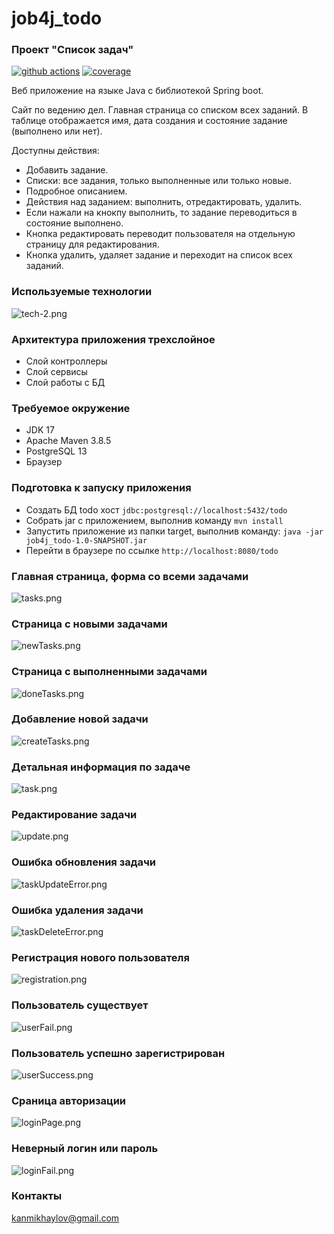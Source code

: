 # job4j_todo
### Проект "Список задач"

[![github actions][actions-image]][actions-url]
[![coverage][codecov-image]][codecov-url]

Веб приложение на языке Java с библиотекой Spring boot.

Сайт по ведению дел. Главная страница со списком всех заданий. В таблице отображается имя, дата создания и состояние задание (выполнено или нет).

Доступны действия:
- Добавить задание.
- Списки: все задания, только выполненные или только новые.
- Подробное описанием.
- Действия над заданием: выполнить, отредактировать, удалить.
- Если нажали на кнокпу выполнить, то задание переводиться в состояние выполнено.
- Кнопка редактировать переводит пользователя на отдельную страницу для редактирования.
- Кнопка удалить, удаляет задание и переходит на список всех заданий.

### Используемые технологии
![tech-2.png](readme/images/tech-2.png)

### Архитектура приложения трехслойное
- Слой контроллеры
- Слой сервисы
- Слой работы с БД

### Требуемое окружение
- JDK 17
- Apache Maven 3.8.5
- PostgreSQL 13
- Браузер

### Подготовка к запуску приложения
- Создать БД todo хост `jdbc:postgresql://localhost:5432/todo`
- Собрать jar с приложением, выполнив команду `mvn install`
- Запустить приложение из папки target, выполнив команду: `java -jar job4j_todo-1.0-SNAPSHOT.jar`
- Перейти в браузере по ссылке `http://localhost:8080/todo`

### Главная страница, форма со всеми задачами
![tasks.png](readme/images/tasks.png)

### Страница с новыми задачами
![newTasks.png](readme/images/newTasks.png)

### Страница с выполненными задачами
![doneTasks.png](readme/images/doneTasks.png)

### Добавление новой задачи
![createTasks.png](readme/images/createTasks.png)

### Детальная информация по задаче
![task.png](readme/images/task.png)

### Редактирование задачи
![update.png](readme/images/update.png)

### Ошибка обновления задачи
![taskUpdateError.png](readme/images/taskUpdateError.png)

### Ошибка удаления задачи
![taskDeleteError.png](readme/images/taskDeleteError.png)

### Регистрация нового пользователя
![registration.png](readme/images/registration.png)

### Пользователь существует
![userFail.png](readme/images/userFail.png)

### Пользователь успешно зарегистрирован
![userSuccess.png](readme/images/userSuccess.png)

### Сраница авторизации
![loginPage.png](readme/images/loginPage.png)

### Неверный логин или пароль
![loginFail.png](readme/images/loginFail.png)

### Контакты
kanmikhaylov@gmail.com

[actions-image]: https://github.com/kamikhaylov/job4j_cars/actions/workflows/maven.yml/badge.svg
[actions-url]: https://github.com/kamikhaylov/job4j_cars/actions/workflows/maven.yml
[codecov-image]: https://codecov.io/gh/kamikhaylov/job4j_todo/graph/badge.svg?token=Y4ADW1VW7X
[codecov-url]: https://codecov.io/gh/kamikhaylov/job4j_todo